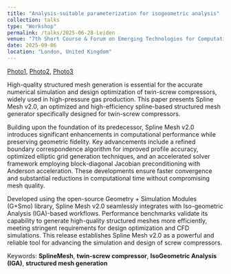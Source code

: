 ```yaml
---
title: "Analysis-suitable parameterization for isogeometric analysis"
collection: talks
type: "Workshop"
permalink: /talks/2025-06-28-Leiden
venue: "7th Short Course & Forum on Emerging Technologies for Computational Fluid Dynamics in Rotary Positive Displacement Machines"
date: 2025-09-06
location: "London, United Kingdom"
---
```


<!-- [Slides](../files/pdf/slides/2025-06-28-Leiden/workshop_generaticeAI_2025_Leiden.pdf), -->
[Photo1](../images/talks/2025-06-28-Leiden/fig1.jpg), 
[Photo2](../images/talks/2025-06-28-Leiden/fig2.jpg), 
[Photo3](../images/talks/2025-06-28-Leiden/fig3.jpg)

High-quality structured mesh generation is essential for the accurate numerical simulation and design optimization of twin-screw compressors, widely used in high-pressure gas production. This paper presents Spline Mesh v2.0, an optimized and high-efficiency spline-based structured mesh generator specifically designed for twin-screw compressors.

Building upon the foundation of its predecessor, Spline Mesh v2.0 introduces significant enhancements in computational performance while preserving geometric fidelity. Key advancements include a refined boundary correspondence algorithm for improved profile accuracy, optimized elliptic grid generation techniques, and an accelerated solver framework employing block-diagonal Jacobian preconditioning with Anderson acceleration. These developments ensure faster convergence and substantial reductions in computational time without compromising mesh quality.

Developed using the open-source Geometry + Simulation Modules (G+Smo) library, Spline Mesh v2.0 seamlessly integrates with Iso-geometric Analysis (IGA)-based workflows. Performance benchmarks validate its capability to generate high-quality structured meshes more efficiently, meeting stringent requirements for design optimization and CFD simulations. This release establishes Spline Mesh v2.0 as a powerful and reliable tool for advancing the simulation and design of screw compressors.

Keywords: **SplineMesh**, **twin-screw compressor**, **IsoGeometric Analysis (IGA)**, **structured mesh generation**